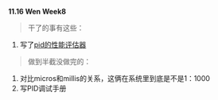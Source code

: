 <!--
 * @Author: Runze Yuan 1959180242@qq.com
 * @Date: 2022-11-16 19:44:33
 * @LastEditors: Runze Yuan 1959180242@qq.com
 * @LastEditTime: 2022-11-16 19:47:28
 * @FilePath: \RS_AS2\待办事项与每周进度\11_16.md
 * @Description:
 * 
 * Copyright (c) 2022 by Runze Yuan 1959180242@qq.com, All Rights Reserved. 
-->
**11.16 Wen Week8**<br>
>干了的事有这些：<br>

1. 写了[pid的性能评估器](https://github.com/Vehshanaan/RS_AS2/tree/main/Tools/PID_Evaluate)

>做到半截没做完的：<br>
1. 对比micros和millis的关系，这俩在系统里到底是不是1：1000
2. 写PID调试手册